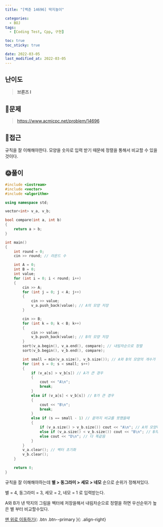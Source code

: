 ```yaml
---
title: "[백준 14696] 딱지놀이"

categories:
  - BOJ
tags:
  - [Coding Test, Cpp, 구현]

toc: true
toc_sticky: true

date: 2022-03-05
last_modified_at: 2022-03-05
---
```


## 난이도

> **브론즈 I**

## 📜문제

> <https://www.acmicpc.net/problem/14696>

## 🔎접근

규칙을 잘 이해해야한다. 모양을 숫자로 입력 받기 때문에 정렬을 통해서 비교할 수 있을 것이다.

## 🌞풀이

```c++
#include <iostream>
#include <vector>
#include <algorithm>

using namespace std;

vector<int> v_a, v_b;

bool compare(int a, int b)
{
	return a > b;
}

int main()
{
	int round = 0;
	cin >> round; // 라운드 수

	int A = 0;
	int B = 0;
	int value;
	for (int i = 0; i < round; i++)
	{
		cin >> A;
		for (int j = 0; j < A; j++)
		{
			cin >> value;
			v_a.push_back(value); // A의 모양 저장
		}

		cin >> B;
		for (int k = 0; k < B; k++)
		{
			cin >> value;
			v_b.push_back(value); // B의 모양 저장
		}
		sort(v_a.begin(), v_a.end(), compare); // 내림차순으로 정렬
		sort(v_b.begin(), v_b.end(), compare);

		int small = min(v_a.size(), v_b.size()); // A와 B의 모양의 개수가 작은 것
		for (int s = 0; s < small; s++)
		{
			if (v_a[s] > v_b[s]) // A가 큰 경우
			{
				cout << "A\n";
				break;
			}
			else if (v_a[s] < v_b[s]) // B가 큰 경우
			{
				cout << "B\n";
				break;
			}
			else if (s == small - 1) // 끝까지 비교를 못했을때
			{
				if (v_a.size() > v_b.size()) cout << "A\n"; // A의 모양이 더 많음
				else if (v_a.size() < v_b.size()) cout << "B\n"; // B의 모양이 더 많음
				else cout << "D\n"; // 다 똑같음
			}
		}
		v_a.clear(); // 벡터 초기화
		v_b.clear();
	}

	return 0;
}
```

규칙을 잘 이해해야하는데 **별 > 동그라미 > 세모 > 네모** 순으로 순위가 정해져있다.

별 = 4, 동그라미 = 3, 세모 = 2, 네모 = 1 로 입력받는다.

A와 B가 낸 딱지의 그림을 벡터에 저장을해서 내림차순으로 정렬을 하면 우선순위가 높은 별
부터 비교할수있다.

[맨 위로 이동하기](#){: .btn .btn--primary }{: .align-right}
